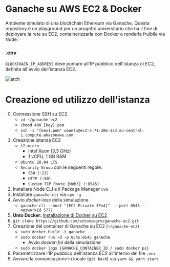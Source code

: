 # Ganache su AWS EC2 & Docker
Ambiente simulato di una blockchain Ethereum via Ganache. Questa repository è un playground per un progetto universitario che ha il fine di deployare la rete su EC2, containerizzarla con Docker e renderla fruibile via Node.

### .env
`BLOCKCHAIN_IP_ADDRESS` deve puntare all'IP pubblico dell'istanza di EC2, definita all'avvio dell'istanza EC2.

![arch](https://i.gyazo.com/9f9c2ec5c8b4f297f4fb1793ab9340fc.png)

# Creazione ed utilizzo dell'istanza

0. Connessione SSH su EC2
    - `cd ~/ganache-ec2`
    - `chmod 400 [key].pem`
    - `ssh -i "[key].pem" ubuntu@ec2-3-71-206-133.eu-central-1.compute.amazonaws.com`
1. Creazione istanza EC2 
    - `t2.micro`
        - Intel Xeon (3,3 GHz)
        - 1 vCPU, 1 GB RAM
    - `Ubuntu 20.04 LTS`
    - `Security Group` con le seguenti regole:
        - `SSH (:22)`
        - `HTTP (:80)`
        - `Custom TCP Route [Web3] (:8545)`
2. Installare Node CLI e il Package Manager `nvm`
3. Installare `ganache-cli` via `npm -g`
4. Avvio _docker-less_ della simulazione 
    - `ganache-cli --host "[EC2 Private IPv4]"  --port 8545 --networkId 5777`
5. **Unto Docker:** [Installazione di Docker su EC2](https://dev.to/nazmifeeroz/build-your-own-remote-private-blockchain-with-aws-and-ganache-part-2-2cie)
6. `git clone https://github.com/antoniogrv/ganache-ec2.git`
7. Creazione del container di Ganache su EC2 (`~/ganache-ec2`)
    - `sudo docker build -t ganache .`
    - `sudo docker run -d -p 8545:8545 ganache`
        - Avvio _docker-ful_ della simulazione
    - `sudo docker logs {GANACHE_CONTAINER_ID / sudo docker ps}`
8. Parametrizzare l'IP *pubblico* dell'istanza EC2 all'interno del file `.env`
9. Avviare la comunicazione in locale (`git bash`) via `yarn && yarn start`
